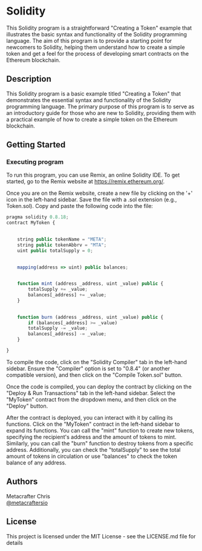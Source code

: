 # Solidity

This Solidity program is a straightforward "Creating a Token" example that illustrates the basic syntax and functionality of the Solidity programming language. The aim of this program is to provide a starting point for newcomers to Solidity, helping them understand how to create a simple token and get a feel for the process of developing smart contracts on the Ethereum blockchain.

## Description

This Solidity program is a basic example titled "Creating a Token" that demonstrates the essential syntax and functionality of the Solidity programming language. The primary purpose of this program is to serve as an introductory guide for those who are new to Solidity, providing them with a practical example of how to create a simple token on the Ethereum blockchain.

## Getting Started

### Executing program

To run this program, you can use Remix, an online Solidity IDE. To get started, go to the Remix website at 
https://remix.ethereum.org/.

Once you are on the Remix website, create a new file by clicking on the '+' icon in the left-hand sidebar. Save the file with a .sol extension (e.g., Token.sol). Copy and paste the following code into the file:

```javascript
pragma solidity 0.8.18;
contract MyToken {

    
    string public tokenName = "META";
    string public tokenAbbrv = "MTA";
    uint public totalSupply = 0;

    
    mapping(address => uint) public balances;

    
    function mint (address _address, uint _value) public {
        totalSupply += _value;
        balances[_address] += _value;
    }

    
    function burn (address _address, uint _value) public {
        if (balances[_address] >= _value)
        totalSupply -= _value;
        balances[_address] -= _value;
    }

}

```

To compile the code, click on the "Solidity Compiler" tab in the left-hand sidebar. Ensure the "Compiler" option is set to "0.8.4" (or another compatible version), and then click on the "Compile Token.sol" button.

Once the code is compiled, you can deploy the contract by clicking on the "Deploy & Run Transactions" tab in the left-hand sidebar. Select the "MyToken" contract from the dropdown menu, and then click on the "Deploy" button.

After the contract is deployed, you can interact with it by calling its functions. Click on the "MyToken" contract in the left-hand sidebar to expand its functions. You can call the "mint" function to create new tokens, specifying the recipient's address and the amount of tokens to mint. Similarly, you can call the "burn" function to destroy tokens from a specific address. Additionally, you can check the "totalSupply" to see the total amount of tokens in circulation or use "balances" to check the token balance of any address.

## Authors

Metacrafter Chris  
[@metacraftersio](https://twitter.com/metacraftersio)

## License

This project is licensed under the MIT License - see the LICENSE.md file for details

